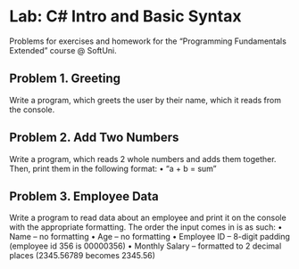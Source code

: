# Lab: C# Intro and Basic Syntax
Problems for exercises and homework for the “Programming Fundamentals Extended” course @ SoftUni.
## Problem 1.	Greeting
Write a program, which greets the user by their name, which it reads from the console.

## Problem 2.	Add Two Numbers
Write a program, which reads 2 whole numbers and adds them together. Then, print them in the following format: 
•	“a + b = sum”

## Problem 3.	Employee Data
Write a program to read data about an employee and print it on the console with the appropriate formatting. The order the input comes in is as such:
•	Name – no formatting
•	Age – no formatting
•	Employee ID – 8-digit padding (employee id 356 is 00000356)
•	Monthly Salary – formatted to 2 decimal places (2345.56789 becomes 2345.56)
